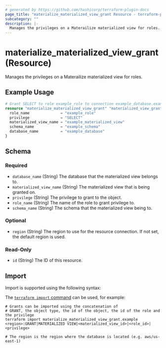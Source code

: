 ```yaml
---
# generated by https://github.com/hashicorp/terraform-plugin-docs
page_title: "materialize_materialized_view_grant Resource - terraform-provider-materialize"
subcategory: ""
description: |-
  Manages the privileges on a Materailize materialized view for roles.
---
```


# materialize_materialized_view_grant (Resource)

Manages the privileges on a Materailize materialized view for roles.

## Example Usage

```terraform
# Grant SELECT to role example_role to connection example_database.example_schema.example_materialized_view
resource "materialize_materialized_view_grant" "materialized_view_grant_select" {
  role_name              = "example_role"
  privilege              = "SELECT"
  materialized_view_name = "example_materialized_view"
  schema_name            = "example_schema"
  database_name          = "example_database"
}
```

<!-- schema generated by tfplugindocs -->
## Schema

### Required

- `database_name` (String) The database that the materialized view belongs to.
- `materialized_view_name` (String) The materialized view that is being granted on.
- `privilege` (String) The privilege to grant to the object.
- `role_name` (String) The name of the role to grant privilege to.
- `schema_name` (String) The schema that the materialized view being to.

### Optional

- `region` (String) The region to use for the resource connection. If not set, the default region is used.

### Read-Only

- `id` (String) The ID of this resource.

## Import

Import is supported using the following syntax:

The [`terraform import` command](https://developer.hashicorp.com/terraform/cli/commands/import) can be used, for example:

```shell
# Grants can be imported using the concatenation of
# GRANT, the object type, the id of the object, the id of the role and the privilege
terraform import materialize_materialized_view_grant.example <region>:GRANT|MATERIALIZED VIEW|<materialized_view_id>|<role_id>|<privilege>

# The region is the region where the database is located (e.g. aws/us-east-1)
```
